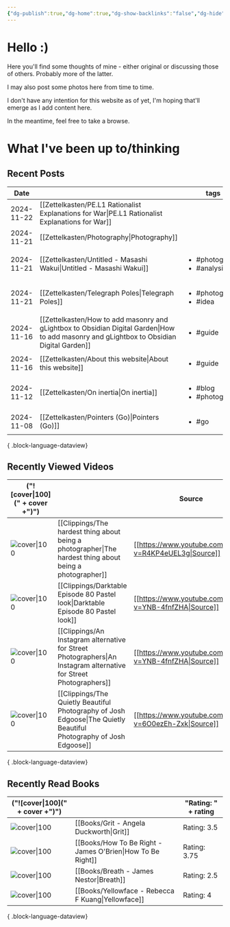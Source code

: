 ```yaml
---
{"dg-publish":true,"dg-home":true,"dg-show-backlinks":"false","dg-hide":true,"cssClass":["cards","cards-1-1","cards-align-bottom"],"dg-content-classes":["cards","cards-1-1","cards-cols-4"],"permalink":"/home/","hide":true,"contentClasses":"cards cards-1-1 cards-cols-4","tags":["gardenEntry"],"dgShowBacklinks":"false","dgPassFrontmatter":true,"noteIcon":"1","created":"2024-10-26T07:52:57.659+09:00"}
---
```


# Hello :)

Here you'll find some thoughts of mine - either original or discussing those of others. Probably more of the latter.

I may also post some photos here from time to time.

I don't have any intention for this website as of yet, I'm hoping that'll emerge as I add content here.

In the meantime, feel free to take a browse.

# What I've been up to/thinking

## Recent Posts
| Date       |                                                                                                                                              | tags                                             |
| ---------- | -------------------------------------------------------------------------------------------------------------------------------------------- | ------------------------------------------------ |
| 2024-11-22 | [[Zettelkasten/PE.L1 Rationalist Explanations for War\|PE.L1 Rationalist Explanations for War]]                                           | <ul></ul>                                        |
| 2024-11-21 | [[Zettelkasten/Photography\|Photography]]                                                                                                 | <ul></ul>                                        |
| 2024-11-21 | [[Zettelkasten/Untitled - Masashi Wakui\|Untitled - Masashi Wakui]]                                                                       | <ul><li>#photography</li><li>#analysis</li></ul> |
| 2024-11-21 | [[Zettelkasten/Telegraph Poles\|Telegraph Poles]]                                                                                         | <ul><li>#photography</li><li>#idea</li></ul>     |
| 2024-11-16 | [[Zettelkasten/How to add masonry and gLightbox to Obsidian Digital Garden\|How to add masonry and gLightbox to Obsidian Digital Garden]] | <ul><li>#guide</li></ul>                         |
| 2024-11-16 | [[Zettelkasten/About this website\|About this website]]                                                                                   | <ul><li>#guide</li></ul>                         |
| 2024-11-12 | [[Zettelkasten/On inertia\|On inertia]]                                                                                                   | <ul><li>#blog</li><li>#photography</li></ul>     |
| 2024-11-08 | [[Zettelkasten/Pointers (Go)\|Pointers (Go)]]                                                                                             | <ul><li>#go</li></ul>                            |

{ .block-language-dataview}

## Recently Viewed Videos
| ("![cover\|100](" + cover +")")                                     |                                                                                                                       | Source                                                  |
| ------------------------------------------------------------------- | --------------------------------------------------------------------------------------------------------------------- | ------------------------------------------------------- |
| ![cover\|100](https://i.ytimg.com/vi/R4KP4eUEL3g/maxresdefault.jpg) | [[Clippings/The hardest thing about being a photographer\|The hardest thing about being a photographer]]           | [[https://www.youtube.com/watch?v=R4KP4eUEL3g\|Source]] |
| ![cover\|100](https://i.ytimg.com/vi/ZD4Hxb5zU6M/maxresdefault.jpg) | [[Clippings/Darktable Episode 80 Pastel look\|Darktable Episode 80 Pastel look]]                                   | [[https://www.youtube.com/watch?v=YNB-4fnfZHA\|Source]] |
| ![cover\|100](https://i.ytimg.com/vi/YNB-4fnfZHA/maxresdefault.jpg) | [[Clippings/An Instagram alternative for Street Photographers\|An Instagram alternative for Street Photographers]] | [[https://www.youtube.com/watch?v=YNB-4fnfZHA\|Source]] |
| ![cover\|100](https://i.ytimg.com/vi/6O0ezEh-Zxk/maxresdefault.jpg) | [[Clippings/The Quietly Beautiful Photography of Josh Edgoose\|The Quietly Beautiful Photography of Josh Edgoose]] | [[https://www.youtube.com/watch?v=6O0ezEh-Zxk\|Source]] |

{ .block-language-dataview}

## Recently Read Books
| ("![cover\|100](" + cover +")")                                                                                                |                                                               | "Rating: " + rating |
| ------------------------------------------------------------------------------------------------------------------------------ | ------------------------------------------------------------- | ------------------- |
| ![cover\|100](http://books.google.com/books/content?id=p14yCwAAQBAJ&printsec=frontcover&img=1&zoom=5&edge=curl&source=gbs_api) | [[Books/Grit - Angela Duckworth\|Grit]]                    | Rating: 3.5         |
| ![cover\|100](http://books.google.com/books/content?id=QmVPDwAAQBAJ&printsec=frontcover&img=1&zoom=5&edge=curl&source=gbs_api) | [[Books/How To Be Right - James O'Brien\|How To Be Right]] | Rating: 3.75        |
| ![cover\|100](http://books.google.com/books/content?id=-ZuzDwAAQBAJ&printsec=frontcover&img=1&zoom=5&edge=curl&source=gbs_api) | [[Books/Breath - James Nestor\|Breath]]                    | Rating: 2.5         |
| ![cover\|100](http://books.google.com/books/content?id=crZ1EAAAQBAJ&printsec=frontcover&img=1&zoom=5&edge=curl&source=gbs_api) | [[Books/Yellowface - Rebecca F Kuang\|Yellowface]]         | Rating: 4           |

{ .block-language-dataview}